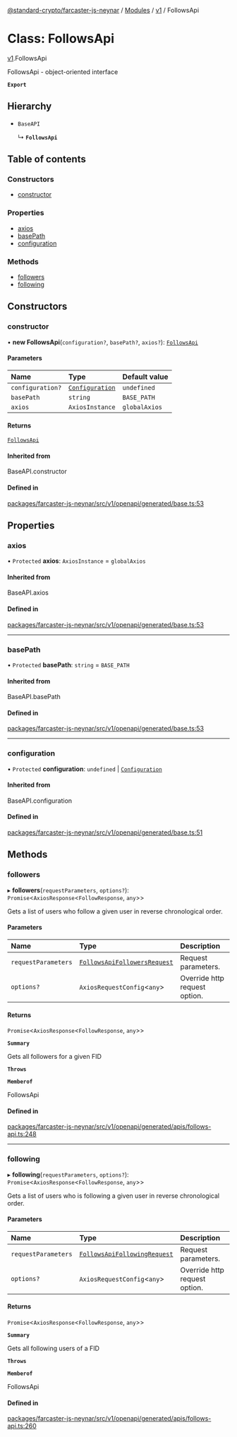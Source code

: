 [@standard-crypto/farcaster-js-neynar](../README.md) / [Modules](../modules.md) / [v1](../modules/v1.md) / FollowsApi

# Class: FollowsApi

[v1](../modules/v1.md).FollowsApi

FollowsApi - object-oriented interface

**`Export`**

## Hierarchy

- `BaseAPI`

  ↳ **`FollowsApi`**

## Table of contents

### Constructors

- [constructor](v1.FollowsApi.md#constructor)

### Properties

- [axios](v1.FollowsApi.md#axios)
- [basePath](v1.FollowsApi.md#basepath)
- [configuration](v1.FollowsApi.md#configuration)

### Methods

- [followers](v1.FollowsApi.md#followers)
- [following](v1.FollowsApi.md#following)

## Constructors

### constructor

• **new FollowsApi**(`configuration?`, `basePath?`, `axios?`): [`FollowsApi`](v1.FollowsApi.md)

#### Parameters

| Name | Type | Default value |
| :------ | :------ | :------ |
| `configuration?` | [`Configuration`](v1.Configuration.md) | `undefined` |
| `basePath` | `string` | `BASE_PATH` |
| `axios` | `AxiosInstance` | `globalAxios` |

#### Returns

[`FollowsApi`](v1.FollowsApi.md)

#### Inherited from

BaseAPI.constructor

#### Defined in

[packages/farcaster-js-neynar/src/v1/openapi/generated/base.ts:53](https://github.com/standard-crypto/farcaster-js/blob/main/packages/farcaster-js-neynar/src/v1/openapi/generated/base.ts#L53)

## Properties

### axios

• `Protected` **axios**: `AxiosInstance` = `globalAxios`

#### Inherited from

BaseAPI.axios

#### Defined in

[packages/farcaster-js-neynar/src/v1/openapi/generated/base.ts:53](https://github.com/standard-crypto/farcaster-js/blob/main/packages/farcaster-js-neynar/src/v1/openapi/generated/base.ts#L53)

___

### basePath

• `Protected` **basePath**: `string` = `BASE_PATH`

#### Inherited from

BaseAPI.basePath

#### Defined in

[packages/farcaster-js-neynar/src/v1/openapi/generated/base.ts:53](https://github.com/standard-crypto/farcaster-js/blob/main/packages/farcaster-js-neynar/src/v1/openapi/generated/base.ts#L53)

___

### configuration

• `Protected` **configuration**: `undefined` \| [`Configuration`](v1.Configuration.md)

#### Inherited from

BaseAPI.configuration

#### Defined in

[packages/farcaster-js-neynar/src/v1/openapi/generated/base.ts:51](https://github.com/standard-crypto/farcaster-js/blob/main/packages/farcaster-js-neynar/src/v1/openapi/generated/base.ts#L51)

## Methods

### followers

▸ **followers**(`requestParameters`, `options?`): `Promise`\<`AxiosResponse`\<`FollowResponse`, `any`\>\>

Gets a list of users who follow a given user in reverse chronological order.

#### Parameters

| Name | Type | Description |
| :------ | :------ | :------ |
| `requestParameters` | [`FollowsApiFollowersRequest`](../interfaces/v1.FollowsApiFollowersRequest.md) | Request parameters. |
| `options?` | `AxiosRequestConfig`\<`any`\> | Override http request option. |

#### Returns

`Promise`\<`AxiosResponse`\<`FollowResponse`, `any`\>\>

**`Summary`**

Gets all followers for a given FID

**`Throws`**

**`Memberof`**

FollowsApi

#### Defined in

[packages/farcaster-js-neynar/src/v1/openapi/generated/apis/follows-api.ts:248](https://github.com/standard-crypto/farcaster-js/blob/main/packages/farcaster-js-neynar/src/v1/openapi/generated/apis/follows-api.ts#L248)

___

### following

▸ **following**(`requestParameters`, `options?`): `Promise`\<`AxiosResponse`\<`FollowResponse`, `any`\>\>

Gets a list of users who is following a given user in reverse chronological order.

#### Parameters

| Name | Type | Description |
| :------ | :------ | :------ |
| `requestParameters` | [`FollowsApiFollowingRequest`](../interfaces/v1.FollowsApiFollowingRequest.md) | Request parameters. |
| `options?` | `AxiosRequestConfig`\<`any`\> | Override http request option. |

#### Returns

`Promise`\<`AxiosResponse`\<`FollowResponse`, `any`\>\>

**`Summary`**

Gets all following users of a FID

**`Throws`**

**`Memberof`**

FollowsApi

#### Defined in

[packages/farcaster-js-neynar/src/v1/openapi/generated/apis/follows-api.ts:260](https://github.com/standard-crypto/farcaster-js/blob/main/packages/farcaster-js-neynar/src/v1/openapi/generated/apis/follows-api.ts#L260)
